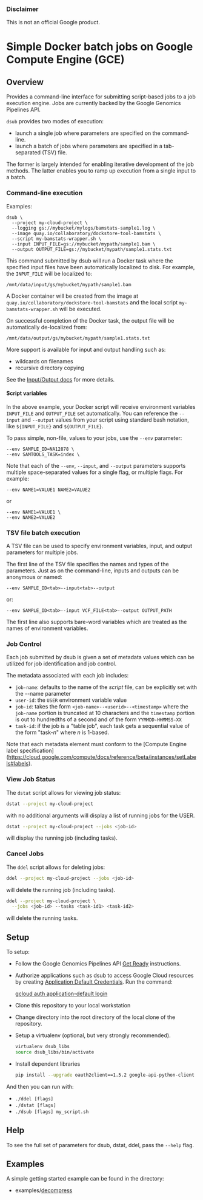 ### Disclaimer

This is not an official Google product.

# Simple Docker batch jobs on Google Compute Engine (GCE)

## Overview

Provides a command-line interface for submitting script-based jobs to a
job execution engine. Jobs are currently backed by the Google Genomics
Pipelines API.

`dsub` provides two modes of execution:

* launch a single job where parameters are specified on the command-line.
* launch a batch of jobs where parameters are specified in a tab-separated
(TSV) file.

The former is largely intended for enabling iterative development of the job
methods. The latter enables you to ramp up execution from a single input to
a batch.

### Command-line execution

Examples:

    dsub \
      --project my-cloud-project \
      --logging gs://mybucket/mylogs/bamstats-sample1.log \
      --image quay.io/collaboratory/dockstore-tool-bamstats \
      --script my-bamstats-wrapper.sh \
      --input INPUT_FILE=gs://mybucket/mypath/sample1.bam \
      --output OUTPUT_FILE=gs://mybucket/mypath/sample1.stats.txt

This command submitted by dsub will run a Docker task where the specified
input files have been automatically localized to disk.
For example, the `INPUT_FILE` will be localized to:

    /mnt/data/input/gs/mybucket/mypath/sample1.bam

A Docker container will be created from the image at
`quay.io/collaboratory/dockstore-tool-bamstats` and the local script
`my-bamstats-wrapper.sh` will be executed.

On successful completion of the Docker task, the output file will be
automatically de-localized from:

    /mnt/data/output/gs/mybucket/mypath/sample1.stats.txt

More support is available for input and output handling such as:

  * wildcards on filenames
  * recursive directory copying

See the [Input/Output docs](docs/input_output.md) for more details.

#### Script variables

In the above example, your Docker script will receive environment variables
`INPUT_FILE` and `OUTPUT_FILE` set automatically.
You can reference the `--input` and `--output` values from your script using
standard bash notation, like `${INPUT_FILE}` and `${OUTPUT_FILE}`.

To pass simple, non-file, values to your jobs, use the `--env` parameter:

    --env SAMPLE_ID=NA12878 \
    --env SAMTOOLS_TASK=index \

Note that each of the `--env`, `--input`, and `--output` parameters supports
multiple space-separated values for a single flag, or multiple flags.
For example:

    --env NAME1=VALUE1 NAME2=VALUE2

or

    --env NAME1=VALUE1 \
    --env NAME2=VALUE2

### TSV file batch execution

A TSV file can be used to specify environment variables, input, and output
parameters for multiple jobs.

The first line of the TSV file specifies the names and types of the parameters.
Just as on the command-line, inputs and outputs can be anonymous or named:

    --env SAMPLE_ID<tab>--input<tab>--output

or:

    --env SAMPLE_ID<tab>--input VCF_FILE<tab>--output OUTPUT_PATH

The first line also supports bare-word variables which are treated as
the names of environment variables.

### Job Control

Each job submitted by dsub is given a set of metadata values which can be
utilized for job identification and job control.

The metadata associated with each job includes:

* `job-name`: defaults to the name of the *script* file, can be explicitly set
  with the --name parameter
* `user-id`: the `USER` environment variable value
* `job-id`: takes the form `<job-name>--<userid>--<timestamp>` where the
  `job-name` portion is truncated at 10 characters and the `timestamp`
  portion is out to hundredths of a second and of the form `YYMMDD-HHMMSS-XX`
* `task-id`: if the job is a "table job", each task gets a sequential value
  of the form "task-*n*" where *n* is 1-based.

Note that each metadata element must conform to the
[Compute Engine label specification]
(https://cloud.google.com/compute/docs/reference/beta/instances/setLabels#labels).

### View Job Status

The `dstat` script allows for viewing job status:

```bash
dstat --project my-cloud-project
```

with no additional arguments will display a list of running jobs for the USER.

```bash
dstat --project my-cloud-project --jobs <job-id>
```

will display the running job (including tasks).

### Cancel Jobs

The `ddel` script allows for deleting jobs:

```bash
ddel --project my-cloud-project --jobs <job-id>
```

will delete the running job (including tasks).

```bash
ddel --project my-cloud-project \
  --jobs <job-id> --tasks <task-id1> <task-id2>
```

will delete the running tasks.

## Setup

To setup:

- Follow the Google Genomics Pipelines API
[Get Ready](https://cloud.google.com/genomics/v1alpha2/pipelines#get_ready)
instructions.

- Authorize applications such as dsub to access Google Cloud resources by creating
[Application Default Credentials](https://developers.google.com/identity/protocols/application-default-credentials). Run the command:

    [gcloud auth application-default login](https://cloud.google.com/sdk/gcloud/reference/auth/application-default/login)

- Clone this repository to your local workstation

- Change directory into the root directory of the local clone of the repository.

- Setup a virtualenv (optional, but very strongly recommended).

    ```bash
    virtualenv dsub_libs
    source dsub_libs/bin/activate
    ```

- Install dependent libraries

    ```bash
    pip install --upgrade oauth2client==1.5.2 google-api-python-client python-dateutil pytz tabulate
    ```

And then you can run with:

-   `./ddel [flags]`
-   `./dstat [flags]`
-   `./dsub [flags] my_script.sh`

## Help

To see the full set of parameters for dsub, dstat, ddel, pass the
`--help` flag.

## Examples

A simple getting started example can be found in the directory:

* examples/[decompress](examples/decompress)

